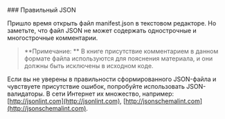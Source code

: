 [](http://jsonlint.com)### Правильный JSON

Пришло время открыть файл manifest.json в текстовом редакторе. Но заметьте, что файл JSON не может содержать однострочные и многострочные комментарии.

> **Примечание:**
> В книге присутствие комментарием в данном формате файла используются для пояснения материала, и они должны быть исключены в исходном коде.

Если вы не уверены в правильности сформированного JSON-файла и чувствуете присутствие ошибок, попробуйте использовать JSON-валидаторы. В сети Интернет их множество, например: [http://jsonlint.com](http://jsonlint.com), [http://jsonschemalint.com](http://jsonschemalint.com).

